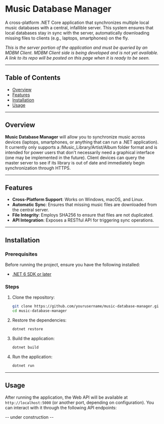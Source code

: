 # Music Database Manager

A cross-platform .NET Core application that synchronizes multiple local music databases with a central, infallible server. This system ensures that local databases stay in sync with the server, automatically downloading missing files to clients (e.g., laptops, smartphones) on the fly.

*This is the server portion of the application and must be queried by an MDBM Client.*
*MDBM Client side is being developed and is not yet available. A link to its repo will be posted on this page when it is ready to be seen.*

---

## Table of Contents

- [Overview](#overview)
- [Features](#features)
- [Installation](#installation)
- [Usage](#usage)

---

## Overview

**Music Database Manager** will allow you to synchronize music across devices (laptops, smartphones, or anything that can run a .NET application). It currently only supports a /Music_Library/Artist/Album folder format and is intended for power users that don't necessarily need a graphical interface (one may be implemented in the future). Client devices can query the master server to see if its library is out of date and immediately begin synchronization through HTTPS.

---

## Features

- **Cross-Platform Support**: Works on Windows, macOS, and Linux.
- **Automatic Sync**: Ensures that missing music files are downloaded from the central server.
- **File Integrity**: Employs SHA256 to ensure that files are not duplicated.
- **API Integration**: Exposes a RESTful API for triggering sync operations.

---

## Installation

### Prerequisites

Before running the project, ensure you have the following installed:

- [.NET 6 SDK or later](https://dotnet.microsoft.com/download)

### Steps

1. Clone the repository:

    ```bash
    git clone https://github.com/yourusername/music-database-manager.git
    cd music-database-manager
    ```

2. Restore the dependencies:

    ```bash
    dotnet restore
    ```

3. Build the application:

    ```bash
    dotnet build
    ```

4. Run the application:

    ```bash
    dotnet run
    ```

---

## Usage

After running the application, the Web API will be available at `http://localhost:5000` (or another port, depending on configuration). You can interact with it through the following API endpoints:

-- under construction --
